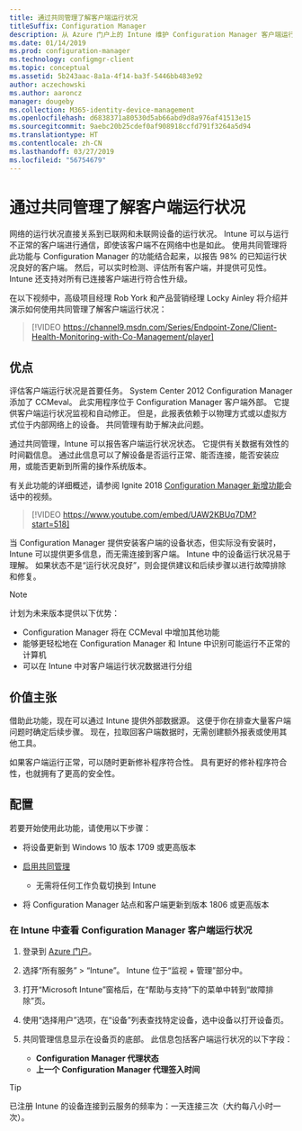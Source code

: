 ```yaml
---
title: 通过共同管理了解客户端运行状况
titleSuffix: Configuration Manager
description: 从 Azure 门户上的 Intune 维护 Configuration Manager 客户端运行状况的可见性
ms.date: 01/14/2019
ms.prod: configuration-manager
ms.technology: configmgr-client
ms.topic: conceptual
ms.assetid: 5b243aac-8a1a-4f14-ba3f-5446bb483e92
author: aczechowski
ms.author: aaroncz
manager: dougeby
ms.collection: M365-identity-device-management
ms.openlocfilehash: d6838371a80530d5ab66abd9d8a976af41513e15
ms.sourcegitcommit: 9aebc20b25cdef0af908918ccfd791f3264a5d94
ms.translationtype: HT
ms.contentlocale: zh-CN
ms.lasthandoff: 03/27/2019
ms.locfileid: "56754679"
---
```

# <a name="client-health-with-co-management"></a>通过共同管理了解客户端运行状况

网络的运行状况直接关系到已联网和未联网设备的运行状况。 Intune 可以与运行不正常的客户端进行通信，即使该客户端不在网络中也是如此。 使用共同管理将此功能与 Configuration Manager 的功能结合起来，以报告 98% 的已知运行状况良好的客户端。 然后，可以实时检测、评估所有客户端，并提供可见性。 Intune 还支持对所有已连接客户端进行符合性升级。

在以下视频中，高级项目经理 Rob York 和产品营销经理 Locky Ainley 将介绍并演示如何使用共同管理了解客户端运行状况：

> [!VIDEO https://channel9.msdn.com/Series/Endpoint-Zone/Client-Health-Monitoring-with-Co-Management/player]



## <a name="benefits"></a>优点

评估客户端运行状况是首要任务。 System Center 2012 Configuration Manager 添加了 CCMeval。 此实用程序位于 Configuration Manager 客户端外部。 它提供客户端运行状况监视和自动修正。 但是，此报表依赖于以物理方式或以虚拟方式位于内部网络上的设备。 共同管理有助于解决此问题。

通过共同管理，Intune 可以报告客户端运行状况状态。 它提供有关数据有效性的时间戳信息。 通过此信息可以了解设备是否运行正常、能否连接，能否安装应用，或能否更新到所需的操作系统版本。 

有关此功能的详细概述，请参阅 Ignite 2018 [Configuration Manager 新增功能](https://myignite.techcommunity.microsoft.com/sessions/64591)会话中的视频。

> [!VIDEO https://www.youtube.com/embed/UAW2KBUq7DM?start=518]


当 Configuration Manager 提供安装客户端的设备状态，但实际没有安装时，Intune 可以提供更多信息，而无需连接到客户端。 Intune 中的设备运行状况易于理解。 如果状态不是“运行状况良好”，则会提供建议和后续步骤以进行故障排除和修复。

> [!Note]  
> 计划为未来版本提供以下优势：
> - Configuration Manager 将在 CCMeval 中增加其他功能  
> - 能够更轻松地在 Configuration Manager 和 Intune 中识别可能运行不正常的计算机  
> - 可以在 Intune 中对客户端运行状况数据进行分组  



## <a name="value-proposition"></a>价值主张

借助此功能，现在可以通过 Intune 提供外部数据源。 这便于你在排查大量客户端问题时确定后续步骤。 现在，拉取回客户端数据时，无需创建额外报表或使用其他工具。

如果客户端运行正常，可以随时更新修补程序符合性。 具有更好的修补程序符合性，也就拥有了更高的安全性。



## <a name="configure"></a>配置

若要开始使用此功能，请使用以下步骤：

- 将设备更新到 Windows 10 版本 1709 或更高版本  

- [启用共同管理](/sccm/comanage/how-to-enable)  
    - 无需将任何工作负载切换到 Intune  

- 将 Configuration Manager 站点和客户端更新到版本 1806 或更高版本  


### <a name="review-configuration-manager-client-health-in-intune"></a>在 Intune 中查看 Configuration Manager 客户端运行状况

1. 登录到 [Azure 门户](https://portal.azure.com/)。  

2. 选择“所有服务” > “Intune”。 Intune 位于“监视 + 管理”部分中。  

3. 打开“Microsoft Intune”窗格后，在“帮助与支持”下的菜单中转到“故障排除”页。  

4. 使用“选择用户”选项，在“设备”列表查找特定设备，选中设备以打开设备页。  

5. 共同管理信息显示在设备页的底部。 此信息包括客户端运行状况的以下字段：  
    - **Configuration Manager 代理状态**  
    - **上一个 Configuration Manager 代理签入时间**  

> [!Tip]  
> 已注册 Intune 的设备连接到云服务的频率为：一天连接三次（大约每八小时一次）。 
